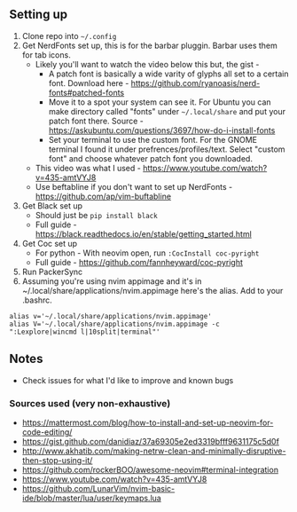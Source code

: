 ## Setting up

1. Clone repo into ```~/.config```
2. Get NerdFonts set up, this is for the barbar pluggin. Barbar uses them for tab icons.
    * Likely you'll want to watch the video below this but, the gist -
      * A patch font is basically a wide varity of glyphs all set to a certain font. Download here - https://github.com/ryanoasis/nerd-fonts#patched-fonts
      * Move it to a spot your system can see it. For Ubuntu you can make directory called "fonts" under ```~/.local/share``` and put your patch font there. Source - https://askubuntu.com/questions/3697/how-do-i-install-fonts
      * Set your terminal to use the custom font. For the GNOME terminal I found it under prefrences/profiles/text. Select "custom font" and choose whatever patch font you downloaded.
    * This video was what I used - https://www.youtube.com/watch?v=435-amtVYJ8
    * Use beftabline if you don't want to set up NerdFonts - https://github.com/ap/vim-buftabline
3. Get Black set up
    * Should just be ```pip install black```
    * Full guide - https://black.readthedocs.io/en/stable/getting_started.html
4. Get Coc set up
    * For python - With neovim open, run ```:CocInstall coc-pyright```
    * Full guide - https://github.com/fannheyward/coc-pyright
5. Run PackerSync
6. Assuming you're using nvim appimage and it's in ~/.local/share/applications/nvim.appimage here's the alias. Add to your .bashrc.
```
alias v='~/.local/share/applications/nvim.appimage'
alias V='~/.local/share/applications/nvim.appimage -c ":Lexplore|wincmd l|10split|terminal"'
```

## Notes

* Check issues for what I'd like to improve and known bugs

### Sources used (very non-exhaustive)
* https://mattermost.com/blog/how-to-install-and-set-up-neovim-for-code-editing/
* https://gist.github.com/danidiaz/37a69305e2ed3319bfff9631175c5d0f
* http://www.akhatib.com/making-netrw-clean-and-minimally-disruptive-then-stop-using-it/
* https://github.com/rockerBOO/awesome-neovim#terminal-integration
* https://www.youtube.com/watch?v=435-amtVYJ8
* https://github.com/LunarVim/nvim-basic-ide/blob/master/lua/user/keymaps.lua
